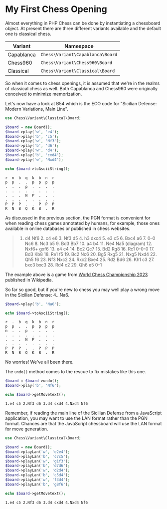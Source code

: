 # My First Chess Opening

Almost everything in PHP Chess can be done by instantiating a chessboard object. At present there are three different variants available and the default one is classical chess.

| Variant | Namespace |
| ------- | ---------- |
| Capablanca | `Chess\Variant\Capablanca\Board` |
| Chess960 | `Chess\Variant\Chess960\Board` |
| Classical | `Chess\Variant\Classical\Board` |

So when it comes to chess openings, it is assumed that we're in the realms of classical chess as well. Both Capablanca and Chess960 were originally conceived to minimize memorization.

Let's now have a look at B54 which is the ECO code for "Sicilian Defense: Modern Variations, Main Line".

```php
use Chess\Variant\Classical\Board;

$board = new Board();
$board->play('w', 'e4');
$board->play('b', 'c5');
$board->play('w', 'Nf3');
$board->play('b', 'd6');
$board->play('w', 'd4');
$board->play('b', 'cxd4');
$board->play('w', 'Nxd4');

echo $board->toAsciiString();
```

```
r  n  b  q  k  b  n  r
p  p  .  .  p  p  p  p
.  .  .  p  .  .  .  .
.  .  .  .  .  .  .  .
.  .  .  N  P  .  .  .
.  .  .  .  .  .  .  .
P  P  P  .  .  P  P  P
R  N  B  Q  K  B  .  R
```

As discussed in the previous section, the PGN format is convenient for when reading chess games annotated by humans, for example, those ones available in online databases or published in chess websites.

> 1. d4 Nf6 2. c4 e6 3. Nf3 d5 4. h3 dxc4 5. e3 c5 6. Bxc4 a6 7. 0–0 Nc6 8. Nc3 b5 9. Bd3 Bb7 10. a4 b4 11. Ne4 Na5 (diagram) 12. Nxf6+ gxf6 13. e4 c4 14. Bc2 Qc7 15. Bd2 Rg8 16. Rc1 0-0-0 17. Bd3 Kb8 18. Re1 f5 19. Bc2 Nc6 20. Bg5 Rxg5 21. Nxg5 Nxd4 22. Qh5 f6 23. Nf3 Nxc2 24. Rxc2 Bxe4 25. Rd2 Bd6 26. Kh1 c3 27. bxc3 bxc3 28. Rd4 c2 29. Qh6 e5 0–1

The example above is a game from [World Chess Championship 2023](https://en.wikipedia.org/wiki/World_Chess_Championship_2023) published in Wikipedia.

So far so good, but if you're new to chess you may well play a wrong move in the Sicilian Defense: 4...Na6.

```php
$board->play('b', 'Na6');

echo $board->toAsciiString();
```

```
r  .  b  q  k  b  n  r
p  p  .  .  p  p  p  p
n  .  .  p  .  .  .  .
.  .  .  .  .  .  .  .
.  .  .  N  P  .  .  .
.  .  .  .  .  .  .  .
P  P  P  .  .  P  P  P
R  N  B  Q  K  B  .  R
```

No worries! We've all been there.

The `undo()` method comes to the rescue to fix mistakes like this one.

```php
$board = $board->undo();
$board->play('b', 'Nf6');

echo $board->getMovetext();
```

```
1.e4 c5 2.Nf3 d6 3.d4 cxd4 4.Nxd4 Nf6
```

Remember, if reading the main line of the Sicilian Defense from a JavaScript application, you may want to use the LAN format rather than the PGN format. Chances are that the JavaScript chessboard will use the LAN format for move generation.

```php
use Chess\Variant\Classical\Board;

$board = new Board();
$board->playLan('w', 'e2e4');
$board->playLan('b', 'c7c5');
$board->playLan('w', 'g1f3');
$board->playLan('b', 'd7d6');
$board->playLan('w', 'd2d4');
$board->playLan('b', 'c5d4');
$board->playLan('w', 'f3d4');
$board->playLan('b', 'g8f6');

echo $board->getMovetext();
```

```
1.e4 c5 2.Nf3 d6 3.d4 cxd4 4.Nxd4 Nf6
```
